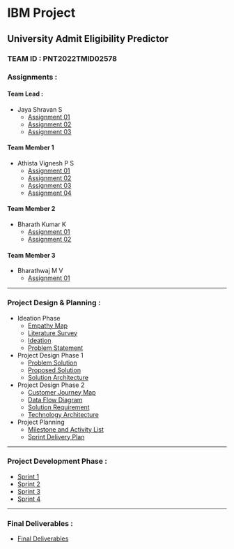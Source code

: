 # IBM Project

## University Admit Eligibility Predictor

### TEAM ID : PNT2022TMID02578

### Assignments :

#### Team Lead :
- Jaya Shravan S
    - [Assignment 01](./Assignments/Team%20Lead/Assignment-01/JayaShravan_Assignment_1.ipynb)
    - [Assignment 02](./Assignments/Team%20Lead/Assignment-02/JayaShravan_Assignment%202.ipynb)
    - [Assignment 03](./Assignments/Team%20Lead/Assignment-03/JayaShravan_Assignment_3.ipynb)
#### Team Member 1
- Athista Vignesh P S
    - [Assignment 01](./Assignments/Team%20Member%201/Assignment-01/AthistaVignesh_Assignment_1.ipynb)
    - [Assignment 02](./Assignments/Team%20Member%201/Assignment-02/AthistaVignesh_Assignment_2.ipynb)
    - [Assignment 03](./Assignments/Team%20Member%201/Assignment-03/AthistaVignesh_Assignment_3.ipynb)
    - [Assignment 04](./Assignments/Team%20Member%201/Assignment-04/AthistaVignesh_Assignment_4.ipynb)
#### Team Member 2
- Bharath Kumar K
    - [Assignment 01](./Assignments/Team%20Member%202/Assignment-01/BharathKumar_Assignment_1.ipynb)
    - [Assignment 02](./Assignments/Team%20Member%202/Assignment-02/BharathKumar_Assignment%202.ipynb)
#### Team Member 3
- Bharathwaj M V
    - [Assignment 01](.)

---

### Project Design & Planning :
- Ideation Phase
    - [Empathy Map](./Project%20Design%20%26%20Planning/Ideation%20Phase/Empathy%20Map.pdf)
    - [Literature Survey](./Project%20Design%20%26%20Planning/Ideation%20Phase/Literature%20Survey%20University%20predictor.pdf)
    - [Ideation](./Project%20Design%20%26%20Planning/Ideation%20Phase/Ideate.pdf)
    - [Problem Statement](./Project%20Design%20%26%20Planning/Ideation%20Phase/Problem%20Statement.pdf)
- Project Design Phase 1
    - [Problem Solution](./Project%20Design%20%26%20Planning/Project%20Design%20Phase%201/Copy%20of%20Problem_solution_fit%20Sample%20Template%20-%20Problem_solution_fit.pdf)
    - [Proposed Solution](./Project%20Design%20%26%20Planning/Project%20Design%20Phase%201/Proposed%20Solution.docx%20-%20Proposed%20Solution.docx.pdf)
    - [Solution Architecture](./Project%20Design%20%26%20Planning/Project%20Design%20Phase%201/Solution%20Architecture%20-%20Solution%20Architecture.pdf)
- Project Design Phase 2
    - [Customer Journey Map](./Project%20Design%20%26%20Planning/Project%20Design%20Phase%202/Customer%20Journey%20Map.pdf)
    - [Data Flow Diagram](./Project%20Design%20%26%20Planning/Project%20Design%20Phase%202/Data%20Flow%20Diagrams%20and%20User%20Stories%20-%20PNT2022TMID02578.pdf)
    - [Solution Requirement](./Project%20Design%20%26%20Planning/Project%20Design%20Phase%202/Solution%20Requirements-PNT2022TMID02578.pdf)
    - [Technology Architecture](./Project%20Design%20%26%20Planning/Project%20Design%20Phase%202/Technology%20Architecture%20-%20PNT2022TMID02578.pdf)
- Project Planning
    - [Milestone and Activity List](./Project%20Design%20%26%20Planning/Project%20Planning/Milestone%20and%20Activity%20List.pdf)
    - [Sprint Delivery Plan](./Project%20Design%20%26%20Planning/Project%20Planning/Sprint%20Delivery%20Plan.pdf)

---

### Project Development Phase :
- [Sprint 1](./Project%20Development%20Phase/Sprint%201/)
- [Sprint 2](./Project%20Development%20Phase/Sprint%202/)
- [Sprint 3](./Project%20Development%20Phase/Sprint%203/)
- [Sprint 4](./Project%20Development%20Phase/Sprint%204/)

---

### Final Deliverables :
- [Final Deliverables](./Final%20Deliverables/)